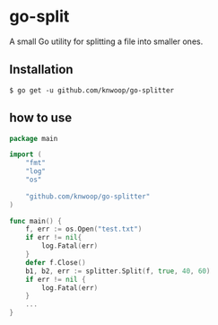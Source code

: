 # go-split

A small Go utility for splitting a file into smaller ones.

## Installation
```shell script
$ go get -u github.com/knwoop/go-splitter
```

## how to use
```go
package main

import (
    "fmt"
    "log"
    "os"
    
    "github.com/knwoop/go-splitter"
)

func main() {
    f, err := os.Open("test.txt")
    if err != nil{
        log.Fatal(err)
    }
    defer f.Close() 
    b1, b2, err := splitter.Split(f, true, 40, 60)
    if err != nil {
        log.Fatal(err)
    }
    ...
}
```
